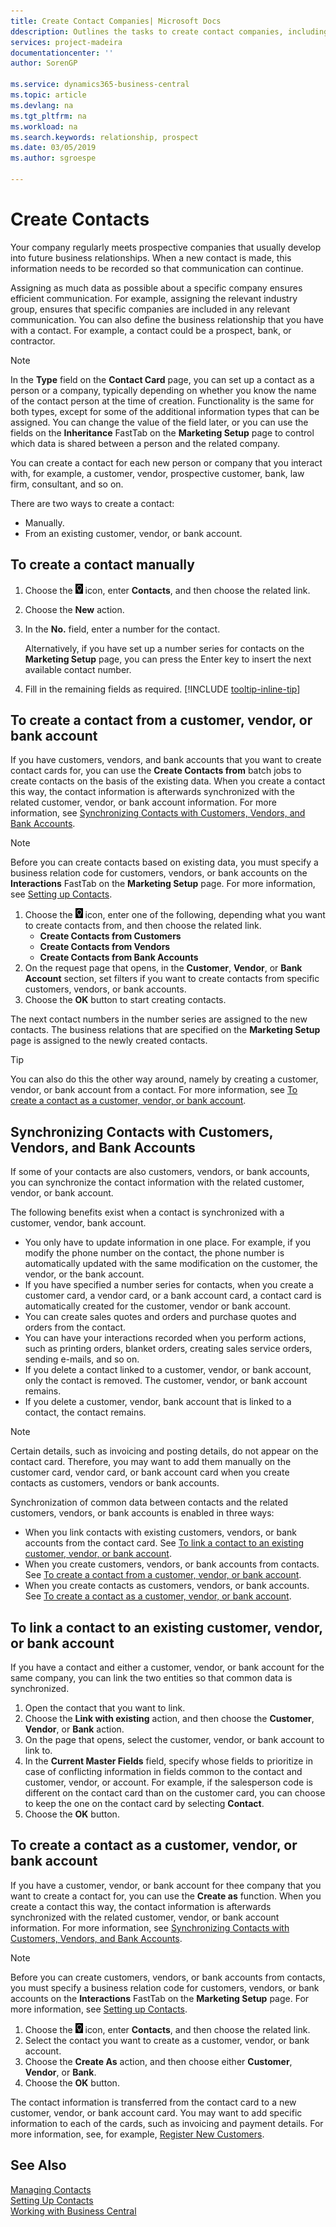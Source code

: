 ```yaml
---
title: Create Contact Companies| Microsoft Docs
ddescription: Outlines the tasks to create contact companies, including assigning relevant data about prospects and defining the business relationships you have with companies.
services: project-madeira
documentationcenter: ''
author: SorenGP

ms.service: dynamics365-business-central
ms.topic: article
ms.devlang: na
ms.tgt_pltfrm: na
ms.workload: na
ms.search.keywords: relationship, prospect
ms.date: 03/05/2019
ms.author: sgroespe

---
```

# Create Contacts
Your company regularly meets prospective companies that usually develop into future business relationships. When a new contact is made, this information needs to be recorded so that communication can continue.

Assigning as much data as possible about a specific company ensures efficient communication. For example, assigning the relevant industry group, ensures that specific companies are included in any relevant communication. You can also define the business relationship that you have with a contact. For example, a contact could be a prospect, bank, or contractor.

> [!NOTE]
> In the **Type** field on the **Contact Card** page, you can set up a contact as a person or a company, typically depending on whether you know the name of the contact person at the time of creation. Functionality is the same for both types, except for some of the additional information types that can be assigned. You can change the value of the field later, or you can use the fields on the **Inheritance** FastTab on the **Marketing Setup** page to control which data is shared between a person and the related company.

You can create a contact for each new person or company that you interact with, for example, a customer, vendor, prospective customer, bank, law firm, consultant, and so on.

There are two ways to create a contact:
 * Manually.
 * From an existing customer, vendor, or bank account.

## To create a contact manually
1. Choose the ![Lightbulb that opens the Tell Me feature](media/ui-search/search_small.png "Tell me what you want to do") icon, enter **Contacts**, and then choose the related link.
2. Choose the **New** action.
3. In the **No.** field, enter a number for the contact.

    Alternatively, if you have set up a number series for contacts on the **Marketing Setup** page, you can press the Enter key to insert the next available contact number.  
5. Fill in the remaining fields as required. [!INCLUDE [tooltip-inline-tip](includes/tooltip-inline-tip_md.md)]

## To create a contact from a customer, vendor, or bank account
If you have customers, vendors, and bank accounts that you want to create contact cards for, you can use the **Create Contacts from** batch jobs to create contacts on the basis of the existing data. When you create a contact this way, the contact information is afterwards synchronized with the related customer, vendor, or bank account information. For more information, see [Synchronizing Contacts with Customers, Vendors, and Bank Accounts](marketing-create-contact-companies.md#synchronizing-contacts-with-customers-vendors-and-bank-accounts).

> [!NOTE]  
> Before you can create contacts based on existing data, you must specify a business relation code for customers, vendors, or bank accounts on the **Interactions** FastTab on the **Marketing Setup** page. For more information, see [Setting up Contacts](marketing-setup-contacts.md).

1. Choose the ![Lightbulb that opens the Tell Me feature](media/ui-search/search_small.png "Tell me what you want to do") icon, enter one of the following, depending what you want to create contacts from, and then choose the related link.
   * **Create Contacts from Customers**
   * **Create Contacts from Vendors**
   * **Create Contacts from Bank Accounts**
2. On the request page that opens, in the **Customer**, **Vendor**, or **Bank Account** section, set filters if you want to create contacts from specific customers, vendors, or bank accounts.
3. Choose the **OK** button to start creating contacts.

The next contact numbers in the number series are assigned to the new contacts. The business relations that are specified on the **Marketing Setup** page is assigned to the newly created contacts.

> [!TIP]  
> You can also do this the other way around, namely by creating a customer, vendor, or bank account from a contact. For more information, see [To create a contact as a customer, vendor, or bank account](marketing-create-contact-companies.md#to-create-a-contact-as-a-customer-vendor-or-bank-account).

## Synchronizing Contacts with Customers, Vendors, and Bank Accounts
If some of your contacts are also customers, vendors, or bank accounts, you can synchronize the contact information with the related customer, vendor, or bank account.

The following benefits exist when a contact is synchronized with a customer, vendor, bank account.

* You only have to update information in one place. For example, if you modify the phone number on the contact, the phone number is automatically updated with the same modification on the customer, the vendor, or the bank account.
* If you have specified a number series for contacts, when you create a customer card, a vendor card, or a bank account card, a contact card is automatically created for the customer, vendor or bank account.
* You can create sales quotes and orders and purchase quotes and orders from the contact.
* You can have your interactions recorded when you perform actions, such as printing orders, blanket orders, creating sales service orders, sending e-mails, and so on.
* If you delete a contact linked to a customer, vendor, or bank account, only the contact is removed. The customer, vendor, or bank account remains.
* If you delete a customer, vendor, bank account that is linked to a contact, the contact remains.

> [!NOTE]  
> Certain details, such as invoicing and posting details, do not appear on the contact card. Therefore, you may want to add them manually on the customer card, vendor card, or bank account card when you create contacts as customers, vendors or bank accounts.

Synchronization of common data between contacts and the related customers, vendors, or bank accounts is enabled in three ways:

* When you link contacts with existing customers, vendors, or bank accounts from the contact card. See [To link a contact to an existing customer, vendor, or bank account](marketing-create-contact-companies.md#to-link-a-contact-to-an-existing-customer-vendor-or-bank-account).
* When you create customers, vendors, or bank accounts from contacts. See [To create a contact from a customer, vendor, or bank account](marketing-create-contact-companies.md#to-create-a-contact-from-a-customer-vendor-or-bank-account).
* When you create contacts as customers, vendors, or bank accounts. See [To create a contact as a customer, vendor, or bank account](marketing-create-contact-companies.md#to-create-a-contact-as-a-customer-vendor-or-bank-account).

## To link a contact to an existing customer, vendor, or bank account
If you have a contact and either a customer, vendor, or bank account for the same company, you can link the two entities so that common data is synchronized.

1. Open the contact that you want to link.
2. Choose the **Link with existing** action, and then choose the **Customer**, **Vendor**, or **Bank** action.
3. On the page that opens, select the customer, vendor, or bank account to link to.
4. In the **Current Master Fields** field, specify whose fields to prioritize in case of conflicting information in fields common to the contact and customer, vendor, or account. For example, if the salesperson code is different on the contact card than on the customer card, you can choose to keep the one on the contact card by selecting **Contact**.
5. Choose the **OK** button.

## To create a contact as a customer, vendor, or bank account
If you have a customer, vendor, or bank account for thee company that you want to create a contact for, you can use the **Create as** function. When you create a contact this way, the contact information is afterwards synchronized with the related customer, vendor, or bank account information. For more information, see [Synchronizing Contacts with Customers, Vendors, and Bank Accounts](marketing-create-contact-companies.md#synchronizing-contacts-with-customers-vendors-and-bank-accounts).

> [!NOTE]  
> Before you can create customers, vendors, or bank accounts from contacts, you must specify a business relation code for customers, vendors, or bank accounts on the **Interactions** FastTab on the **Marketing Setup** page. For more information, see [Setting up Contacts](marketing-setup-contacts.md).

1. Choose the ![Lightbulb that opens the Tell Me feature](media/ui-search/search_small.png "Tell me what you want to do") icon, enter **Contacts**, and then choose the related link.
2. Select the contact you want to create as a customer, vendor, or bank account.
3. Choose the **Create As** action, and then choose either **Customer**, **Vendor**, or **Bank**.
4. Choose the **OK** button.

The contact information is transferred from the contact card to a new customer, vendor, or bank account card. You may want to add specific information to each of the cards, such as invoicing and payment details. For more information, see, for example, [Register New Customers](sales-how-register-new-customers.md).

## See Also
[Managing Contacts](marketing-contacts.md)  
[Setting Up Contacts](marketing-setup-contacts.md)  
[Working with Business Central](ui-work-product.md)
